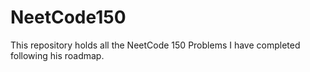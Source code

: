 # NeetCode150
This repository holds all the NeetCode 150 Problems I have completed following his roadmap.
